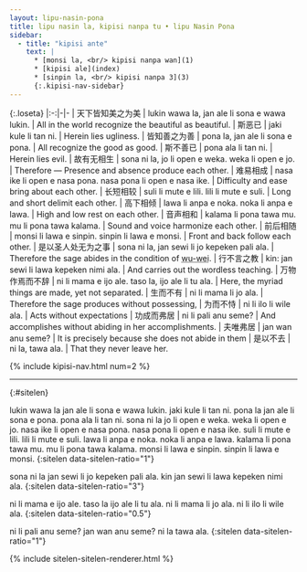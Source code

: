 ```yaml
---
layout: lipu-nasin-pona
title: lipu nasin la, kipisi nanpa tu • lipu Nasin Pona
sidebar:
  - title: "kipisi ante"
    text: |
      * [monsi la, <br/> kipisi nanpa wan](1)
      * [kipisi ale](index)
      * [sinpin la, <br/> kipisi nanpa 3](3)
      {:.kipisi-nav-sidebar}
---
```


{:.loseta}
|:-:|-|-
| 天下<wbr/>皆知美之为美   | lukin wawa la, jan ale li sona e wawa lukin.                | All in the world recognize the beautiful as beautiful.
| 斯恶已                  | jaki kule li tan ni.                                        | Herein lies ugliness.
| 皆知善之为善            | pona la, jan ale li sona e pona.                            | All recognize the good as good.
| 斯不善已                | pona ala li tan ni.                                         | Herein lies evil.
| 故有无相生              | sona ni la, jo li open e weka. weka li open e jo.           | Therefore — Presence and absence produce each other.
| 难易相成                | nasa ike li open e nasa pona. nasa pona li open e nasa ike. | Difficulty and ease bring about each other.
| 长短相较                | suli li mute e lili. lili li mute e suli.                   | Long and short delimit each other.
| 高下相倾                | lawa li anpa e noka. noka li anpa e lawa.                   | High and low rest on each other.
| 音声相和                | kalama li pona tawa mu. mu li pona tawa kalama.             | Sound and voice harmonize each other.
| 前后相随                | monsi li lawa e sinpin. sinpin li lawa e monsi.             | Front and back follow each other.
| 是以圣人<wbr/>处无为之事 | sona ni la, jan sewi li jo kepeken pali ala.                | Therefore the sage abides in the condition of <abbr title="unattached-action">wu-wei</abbr>.
| 行不言之教              | kin: jan sewi li lawa kepeken nimi ala.                     | And carries out the wordless teaching.
| 万物作<wbr/>焉而不辞     | ni li mama e ijo ale. taso la, ijo ale li tu ala.           | Here, the myriad things are made, yet not separated.
| 生而不有                | ni li mama li jo ala.                                       | Therefore the sage produces without possessing,
| 为而不恃                | ni li ilo li wile ala.                                      | Acts without expectations
| 功成而弗居              | ni li pali anu seme?                                        | And accomplishes without abiding in her accomplishments.
| 夫唯弗居                | jan wan anu seme?                                           | It is precisely because she does not abide in them
| 是以不去                | ni la, tawa ala.                                            | That they never leave her.

{% include kipisi-nav.html num=2 %}

-------
{:#sitelen}

lukin wawa la jan ale li sona e wawa lukin. jaki kule li tan ni.
pona la jan ale li sona e pona. pona ala li tan ni.
sona ni la jo li open e weka. weka li open e jo.
nasa ike li open e nasa pona. nasa pona li open e nasa ike.
suli li mute e lili. lili li mute e suli.
lawa li anpa e noka. noka li anpa e lawa.
kalama li pona tawa mu. mu li pona tawa kalama.
monsi li lawa e sinpin. sinpin li lawa e monsi.
{:sitelen data-sitelen-ratio="1"}

sona ni la jan sewi li jo kepeken pali ala.
kin jan sewi li lawa kepeken nimi ala.
{:sitelen data-sitelen-ratio="3"}

ni li mama e ijo ale. taso la ijo ale li tu ala.
ni li mama li jo ala.
ni li ilo li wile ala.
{:sitelen data-sitelen-ratio="0.5"}

ni li pali anu seme?
jan wan anu seme?
ni la tawa ala.
{:sitelen data-sitelen-ratio="1"}

{% include sitelen-sitelen-renderer.html %}
